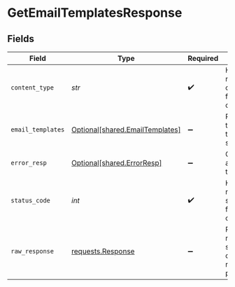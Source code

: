 # GetEmailTemplatesResponse


## Fields

| Field                                                                                 | Type                                                                                  | Required                                                                              | Description                                                                           |
| ------------------------------------------------------------------------------------- | ------------------------------------------------------------------------------------- | ------------------------------------------------------------------------------------- | ------------------------------------------------------------------------------------- |
| `content_type`                                                                        | *str*                                                                                 | :heavy_check_mark:                                                                    | HTTP response content type for this operation                                         |
| `email_templates`                                                                     | [Optional[shared.EmailTemplates]](../../models/shared/emailtemplates.md)              | :heavy_minus_sign:                                                                    | Retrieved the email templates successfully.                                           |
| `error_resp`                                                                          | [Optional[shared.ErrorResp]](../../models/shared/errorresp.md)                        | :heavy_minus_sign:                                                                    | Could not authenticate the user                                                       |
| `status_code`                                                                         | *int*                                                                                 | :heavy_check_mark:                                                                    | HTTP response status code for this operation                                          |
| `raw_response`                                                                        | [requests.Response](https://requests.readthedocs.io/en/latest/api/#requests.Response) | :heavy_minus_sign:                                                                    | Raw HTTP response; suitable for custom response parsing                               |